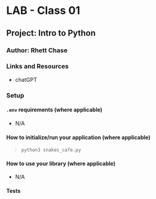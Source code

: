 # LAB - Class 01

## Project: Intro to Python

### Author: Rhett Chase

### Links and Resources

<!-- - [back-end server url](http://xyz.com/) (when applicable)
- [front-end application](http://xyz.com/) (when applicable) -->
- chatGPT

### Setup

#### `.env` requirements (where applicable)

- N/A
<!-- i.e.

- `PORT` - Port Number
- `DATABASE_URL` - URL to the running Postgres instance/db -->

#### How to initialize/run your application (where applicable)

<!-- - e.g. `python main.py` -->
> `python3 snakes_cafe.py`

#### How to use your library (where applicable)

- N/A

#### Tests

<!-- - How do you run tests?
- Any tests of note?
- Describe any tests that you did not complete, skipped, etc -->